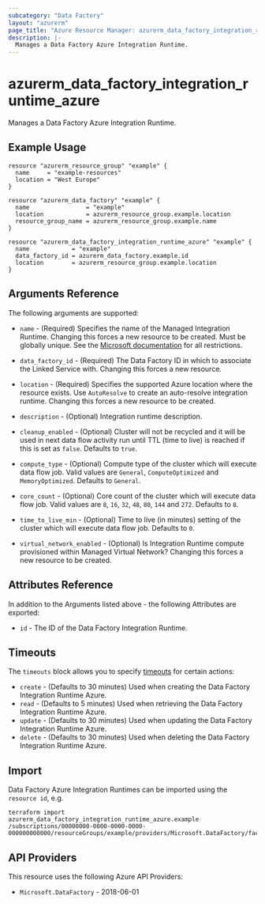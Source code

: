 ```yaml
---
subcategory: "Data Factory"
layout: "azurerm"
page_title: "Azure Resource Manager: azurerm_data_factory_integration_runtime_azure"
description: |-
  Manages a Data Factory Azure Integration Runtime.
---
```


# azurerm_data_factory_integration_runtime_azure

Manages a Data Factory Azure Integration Runtime.

## Example Usage

```hcl
resource "azurerm_resource_group" "example" {
  name     = "example-resources"
  location = "West Europe"
}

resource "azurerm_data_factory" "example" {
  name                = "example"
  location            = azurerm_resource_group.example.location
  resource_group_name = azurerm_resource_group.example.name
}

resource "azurerm_data_factory_integration_runtime_azure" "example" {
  name            = "example"
  data_factory_id = azurerm_data_factory.example.id
  location        = azurerm_resource_group.example.location
}
```

## Arguments Reference

The following arguments are supported:

* `name` - (Required) Specifies the name of the Managed Integration Runtime. Changing this forces a new resource to be created. Must be globally unique. See the [Microsoft documentation](https://docs.microsoft.com/azure/data-factory/naming-rules) for all restrictions.

* `data_factory_id` - (Required) The Data Factory ID in which to associate the Linked Service with. Changing this forces a new resource.

* `location` - (Required) Specifies the supported Azure location where the resource exists. Use `AutoResolve` to create an auto-resolve integration runtime. Changing this forces a new resource to be created.

* `description` - (Optional) Integration runtime description.

* `cleanup_enabled` - (Optional) Cluster will not be recycled and it will be used in next data flow activity run until TTL (time to live) is reached if this is set as `false`. Defaults to `true`.

* `compute_type` - (Optional) Compute type of the cluster which will execute data flow job. Valid values are `General`, `ComputeOptimized` and `MemoryOptimized`. Defaults to `General`.

* `core_count` - (Optional) Core count of the cluster which will execute data flow job. Valid values are `8`, `16`, `32`, `48`, `80`, `144` and `272`. Defaults to `8`.

* `time_to_live_min` - (Optional) Time to live (in minutes) setting of the cluster which will execute data flow job. Defaults to `0`.

* `virtual_network_enabled` - (Optional) Is Integration Runtime compute provisioned within Managed Virtual Network? Changing this forces a new resource to be created.

## Attributes Reference

In addition to the Arguments listed above - the following Attributes are exported:

* `id` - The ID of the Data Factory Integration Runtime.

## Timeouts

The `timeouts` block allows you to specify [timeouts](https://developer.hashicorp.com/terraform/language/resources/configure#define-operation-timeouts) for certain actions:

* `create` - (Defaults to 30 minutes) Used when creating the Data Factory Integration Runtime Azure.
* `read` - (Defaults to 5 minutes) Used when retrieving the Data Factory Integration Runtime Azure.
* `update` - (Defaults to 30 minutes) Used when updating the Data Factory Integration Runtime Azure.
* `delete` - (Defaults to 30 minutes) Used when deleting the Data Factory Integration Runtime Azure.

## Import

Data Factory Azure Integration Runtimes can be imported using the `resource id`, e.g.

```shell
terraform import azurerm_data_factory_integration_runtime_azure.example /subscriptions/00000000-0000-0000-0000-000000000000/resourceGroups/example/providers/Microsoft.DataFactory/factories/example/integrationRuntimes/example
```

## API Providers
<!-- This section is generated, changes will be overwritten -->
This resource uses the following Azure API Providers:

* `Microsoft.DataFactory` - 2018-06-01
